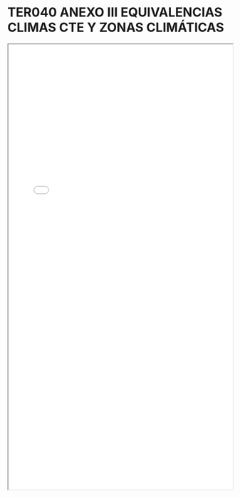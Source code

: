 
# TER040 ANEXO III EQUIVALENCIAS CLIMAS CTE Y ZONAS CLIMÁTICAS

<iframe src="../TER040 ANEXO III EQUIVALENCIAS CLIMAS CTE Y ZONAS CLIMÁTICAS.pdf" width="100%" height="1000px"></iframe>

